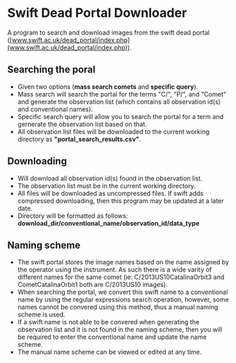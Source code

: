 # Swift Dead Portal Downloader
A program to search and download images from the swift dead portal ([www.swift.ac.uk/dead_portal/index.php](www.swift.ac.uk/dead_portal/index.php)).  
## Searching the poral 
- Given two options (**mass search comets** and **specific query**). 
- Mass search will search the portal for 
the terms "C/", "P/", and "Comet" and generate the observation list (which contains all observation id(s) and conventional names).  
- Specific search query will allow you to search the portal for a term and gernerate the observation list based on that.  
- All observation list files will be downloaded to the current working directory as **"portal_search_results.csv"**.    
## Downloading
- Will download all observation id(s) found in the observation list.
- The observation list must be in the current working directory.  
- All files will be downloaded as uncompressed files. If swift adds compressed downloading, then this program may be updated at a later date.
- Directory will be formatted as follows: **download_dir/conventional_name/observation_id/data_type**
## Naming scheme
- The swift portal stores the image names based on the name assigned by the operator using the instrument. 
As such there is a wide varity of different names for the same comet (ie: C/2013US10CatalinaOrbit3 and CometCatalinaOrbit1 
both are C/2013US10 images).
- When searching the portal, we convert this swift name to a conventional name by using the regular expressions search operation,
however, some names cannot be convered using this method, thus a manual naming scheme is used.
- If a swift name is not able to be convered when generating the observation list and it is not found in the naming scheme, then you will
be required to enter the conventional name and update the name scheme.
- The manual name scheme can be viewed or edited at any time.
